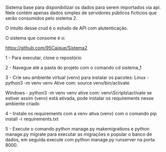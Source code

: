 Sistema base para disponibilizar os dados para serem importados via api.
Nele contém apenas dados simples de servidores públicos ficticios que serão
consumidos pelo sistema 2. 

O intuito desse crud é o estudo de API com atutenticação.

O sistema que consome é o:

https://github.com/95Caique/Sistema2

1 - Para executar, clone o repostório

2 - Navegue até a pasta do projeto com o comando cd sistema_1

3 - Crie seu ambiente virtual (venv) para instalar os pacotes: Linux - python3 -m venv venv Ative com: source venv/bin/activate

Windows - python3 -m venv venv ative com: venv\Scripts\activate se estiver assim (venv) está ativada, pode instalar os 
requirements nesse ambiente criado

4 - Instale os requirements com a venv ativa (venv) com o comando pip install -r requirements.txt

5 - Execute o comando python manage.py makemigrations e python manage.py migrate para executar as migrações e popular 
o banco de dados, em seguida execute com python manage.py runserver na porta 8000.

